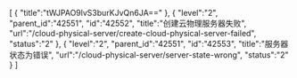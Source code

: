 [
	{
		"title":"tWJPAO9lvS3burKJvQn6JA=="
	},
	{
		"level":"2",
		"parent_id":"42551",
		"id":"42552",
		"title":"创建云物理服务器失败",
		"url":"/cloud-physical-server/create-cloud-physical-server-failed",
		"status":"2"
	},
	{
		"level":"2",
		"parent_id":"42551",
		"id":"42553",
		"title":"服务器状态为错误",
		"url":"/cloud-physical-server/server-state-wrong",
		"status":"2"
	}
]